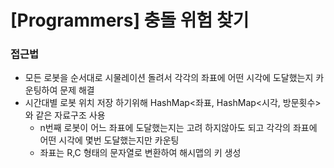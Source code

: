 # [Programmers] 충돌 위험 찾기

### 접근법

- 모든 로봇을 순서대로 시물레이션 돌려서 각각의 좌표에 어떤 시각에 도달했는지 카운팅하여 문제 해결
- 시간대별 로봇 위치 저장 하기위해 HashMap<좌표, HashMap<시각, 방문횟수>와 같은 자료구조 사용
  - n번째 로봇이 어느 좌표에 도달했는지는 고려 하지않아도 되고 각각의 좌표에 어떤 시각에 몇번 도달했는지만 카운팅
  - 좌표는 R,C 형태의 문자열로 변환하여 해시맵의 키 생성